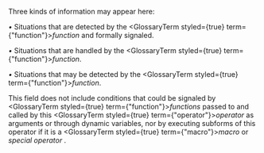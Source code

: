  Three kinds of information may appear here: 



*•* Situations that are detected by the <GlossaryTerm styled={true} term={"function"}><i>function</i></GlossaryTerm> and formally signaled. 



*•* Situations that are handled by the <GlossaryTerm styled={true} term={"function"}><i>function</i></GlossaryTerm>. 



*•* Situations that may be detected by the <GlossaryTerm styled={true} term={"function"}><i>function</i></GlossaryTerm>. 



This field does not include conditions that could be signaled by <GlossaryTerm styled={true} term={"function"}><i>functions</i></GlossaryTerm> passed to and called by this <GlossaryTerm styled={true} term={"operator"}><i>operator</i></GlossaryTerm> as arguments or through dynamic variables, nor by executing subforms of this operator if it is a <GlossaryTerm styled={true} term={"macro"}><i>macro</i></GlossaryTerm> or *special operator* .  








